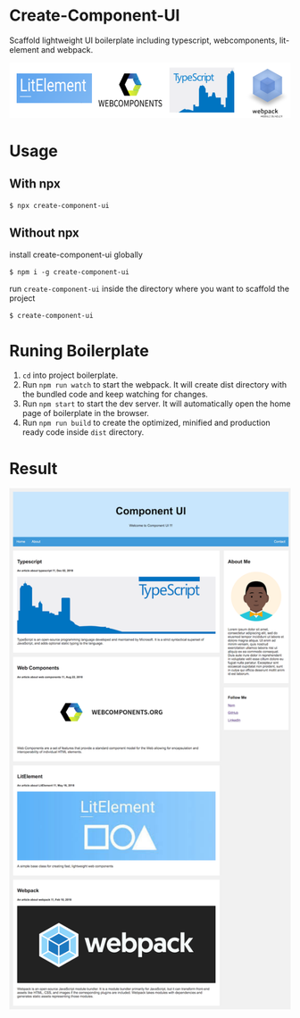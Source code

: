 # Create-Component-UI
Scaffold lightweight UI boilerplate including typescript, webcomponents, lit-element and webpack.

![logo](https://github.com/RameezAijaz/create-component-ui/blob/master/documentation/component-ui-banner.png?raw=true "logo")
# Usage
## With npx
```
$ npx create-component-ui
```
## Without npx

install create-component-ui globally
```
$ npm i -g create-component-ui
```
run `create-component-ui` inside the directory where you want to scaffold the project

```
$ create-component-ui
```

# Runing Boilerplate

1. `cd` into project boilerplate.
2. Run `npm run watch` to start the webpack. It will create dist directory with the bundled code and keep watching for changes.
3. Run `npm start` to start the dev server. It will automatically open the home page of boilerplate in the browser.
4. Run `npm run build` to create the optimized, minified and production ready code inside `dist` directory.

# Result

![logo](https://github.com/RameezAijaz/create-component-ui/blob/master/documentation/screenshot.png?raw=true "logo")
